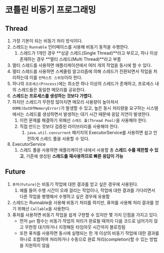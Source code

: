 # 코틀린 비동기 프로그래밍

## Thread

1. 가장 기본이 되는 비동기 처리 방식이다.
2. 스레드는 `Runnable` 인터페이스를 사용해 비동기 동작을 수행한다.
    1. 스레드가 1개인 경우 **싱글 스레드(Single Thread)**라고 부르고, 하나 이상 존재하는 경우 **멀티 스레드(Multi Thread)**라고 부름
3. 멀티 스레드를 사용하면 애플리케이션에서 여러 개의 작업을 동시에 할 수 있다.
4. 멀티 스레드를 사용하면 스케줄링 알고리즘에 의해 스레드가 전환되면서 작업을 처리하는데 이를 `컨텍스트 스위칭`이라 한다.
5. 하나의 `프로세스(Process)`에는 최소한 하나 이상의 스레드가 존재하고, 프로세스 내의 스레드들은 동일한 메모리를 공유한다.
6. **스레드는 프로세스를 생성하는 것보다 가볍다.**
7. 하지만 스레드가 무한정 많아지면 메모리 사용량이 높아져서 `OOME(OutOfMemoryError)`가 발생할 수 있고, 높은 동시 처리량을 요구하는 시스템에서는 스레드를 생성하면서 발생하는 대기 시간 때문에 응답 지연이 발생한다.
    1. 이런 문제를 해결하기 위해선 `스레드 풀(Thread Pool)`을 사용해야 한다.
    2. 직접 만드는 것보다 검증된 라이브러리를 사용해야 한다.
        1. `java.util.concurrent` 패키지의 ExecutorService를 사용하면 쉽고 안전하게 스레드 풀을 사용할 수 있다.
8. ExecutorService
    1. 스레드 풀을 사용하면 애플리케이션 내에서 사용할 총 **스레드 수를 제한할 수 있고**, 기존에 생성된 **스레드를 재사용하므로 빠른 응답이 가능**

## Future

1. `퓨처(Future)`는 비동기 작업에 대한 결과를 얻고 싶은 경우에 사용된다.
    1. 예를 들어 수행 시간이 오래 걸리는 작업이나, 작업에 대한 결과를 기다리면서 다른 작업을 병행해서 수행하고 싶은 경우에 유용함
2. 스레드는 Runnable을 사용해 비동기 처리를 하지만, 퓨처를 사용해 처리 결과를 얻기 위해선 `Callable`을 사용한다.
3. 퓨처를 사용하면 비동기 작업을 쉽게 구현할 수 있지만 몇 가지 단점을 가지고 있다.
    - 먼저 `get` 함수는 비동기 작업의 처리가 완료될 때까지 다음 코드로 넘어가지 않고 무한정 대기하거나 지정해둔 타임아웃 시간까지 블로킹됨
    - 또한 퓨처를 사용하면 동시에 실행되는 한 개 이상의 비동기 작업에 대한 결과를 하나로 조합하여 처리하거나 수동으로 완료 처리(completion)할 수 있는 방법을 지원하지 않음
